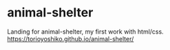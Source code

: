 # animal-shelter
Landing for animal-shelter, my first work with html/css.
https://torioyoshiko.github.io/animal-shelter/

